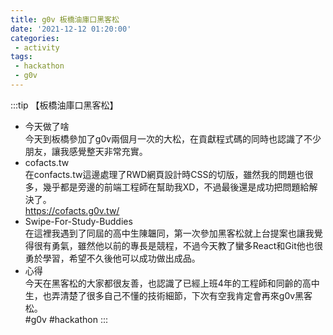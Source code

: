 ```yaml
---
title: g0v 板橋油庫口黑客松
date: '2021-12-12 01:20:00'
categories:
 - activity
tags:
 - hackathon
 - g0v
---
```


:::tip
【板橋油庫口黑客松】  
- 今天做了啥  
今天到板橋參加了g0v兩個月一次的大松，在貢獻程式碼的同時也認識了不少朋友，讓我感覺整天非常充實。  
- cofacts.tw  
在confacts.tw這邊處理了RWD網頁設計時CSS的切版，雖然我的問題也很多，幾乎都是旁邊的前端工程師在幫助我XD，不過最後還是成功把問題給解決了。  
https://cofacts.g0v.tw/  
- Swipe-For-Study-Buddies  
在這裡我遇到了同屆的高中生陳韞同，第一次參加黑客松就上台提案也讓我覺得很有勇氣，雖然他以前的專長是競程，不過今天教了蠻多React和Git他也很勇於學習，希望不久後他可以成功做出成品。  
- 心得  
今天在黑客松的大家都很友善，也認識了已經上班4年的工程師和同齡的高中生，也弄清楚了很多自己不懂的技術細節，下次有空我肯定會再來g0v黑客松。  
#g0v #hackathon
:::